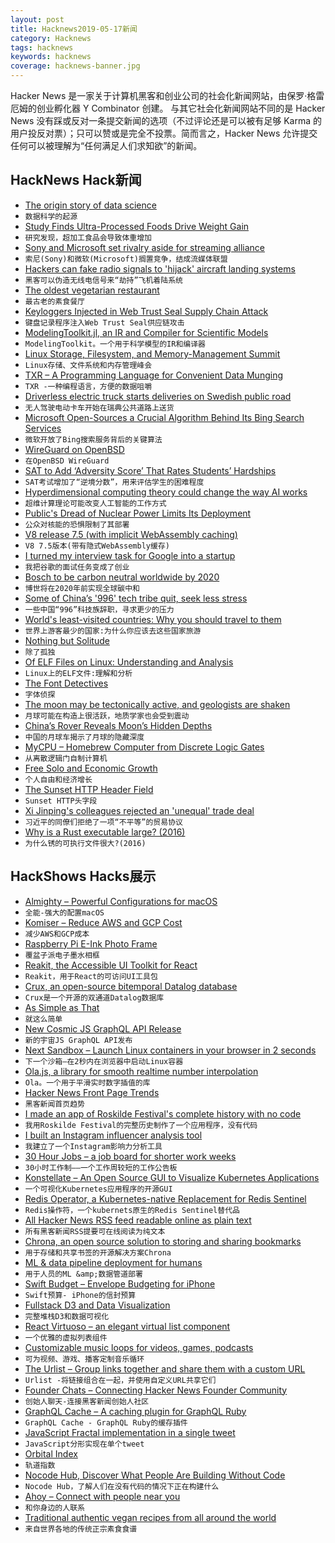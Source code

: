 ```yaml
---
layout: post
title: Hacknews2019-05-17新闻
category: Hacknews
tags: hacknews
keywords: hacknews
coverage: hacknews-banner.jpg
---
```


Hacker News 是一家关于计算机黑客和创业公司的社会化新闻网站，由保罗·格雷厄姆的创业孵化器 Y Combinator 创建。
与其它社会化新闻网站不同的是 Hacker News 没有踩或反对一条提交新闻的选项（不过评论还是可以被有足够 Karma 的用户投反对票）；只可以赞或是完全不投票。简而言之，Hacker News 允许提交任何可以被理解为“任何满足人们求知欲”的新闻。

## HackNews Hack新闻


- [The origin story of data science](https://www.welcometothejungle.co/fr/articles/story-origin-data-science)
- `数据科学的起源`
- [Study Finds Ultra-Processed Foods Drive Weight Gain](https://www.npr.org/sections/thesalt/2019/05/16/723693839/its-not-just-salt-sugar-fat-study-finds-ultra-processed-foods-drive-weight-gain)
- `研究发现，超加工食品会导致体重增加`
- [Sony and Microsoft set rivalry aside for streaming alliance](https://asia.nikkei.com/Business/Business-deals/Sony-and-Microsoft-set-rivalry-aside-for-streaming-alliance)
- `索尼(Sony)和微软(Microsoft)搁置竞争，结成流媒体联盟`
- [Hackers can fake radio signals to &#39;hijack&#39; aircraft landing systems](https://www.computing.co.uk/ctg/news/3075890/hackers-aircraft-landing-fake-radio-signals)
- `黑客可以伪造无线电信号来“劫持”飞机着陆系统`
- [The oldest vegetarian restaurant](http://www.bbc.com/travel/story/20190513-the-worlds-oldest-vegetarian-restaurant)
- `最古老的素食餐厅`
- [Keyloggers Injected in Web Trust Seal Supply Chain Attack](https://www.bleepingcomputer.com/news/security/keyloggers-injected-in-web-trust-seal-supply-chain-attack/)
- `键盘记录程序注入Web Trust Seal供应链攻击`
- [ModelingToolkit.jl, an IR and Compiler for Scientific Models](http://juliadiffeq.org/DiffEqTutorials.jl/html/ode_extras/ModelingToolkit.html)
- `ModelingToolkit。一个用于科学模型的IR和编译器`
- [Linux Storage, Filesystem, and Memory-Management Summit](https://lwn.net/Articles/lsfmm2019/)
- `Linux存储、文件系统和内存管理峰会`
- [TXR – A Programming Language for Convenient Data Munging](http://www.nongnu.org/txr/)
- `TXR -一种编程语言，方便的数据咀嚼`
- [Driverless electric truck starts deliveries on Swedish public road](https://www.reuters.com/article/us-einride-autonomous-sweden/driverless-electric-truck-starts-deliveries-on-swedish-public-road-idUSKCN1SL0NC)
- `无人驾驶电动卡车开始在瑞典公共道路上送货`
- [Microsoft Open-Sources a Crucial Algorithm Behind Its Bing Search Services](https://blogs.microsoft.com/ai/bing-vector-search/)
- `微软开放了Bing搜索服务背后的关键算法`
- [WireGuard on OpenBSD](https://blog.jasper.la/wireguard-on-openbsd.html)
- `在OpenBSD WireGuard`
- [SAT to Add ‘Adversity Score’ That Rates Students’ Hardships](https://www.nytimes.com/2019/05/16/us/sat-adversity-score.html)
- `SAT考试增加了“逆境分数”，用来评估学生的困难程度`
- [Hyperdimensional computing theory could change the way AI works](https://eng.umd.edu/release/helping-robots-remember-hyperdimensional-computing-theory-could-change-the-way-ai-works)
- `超维计算理论可能改变人工智能的工作方式`
- [Public&#39;s Dread of Nuclear Power Limits Its Deployment](https://www.cmu.edu/news/stories/archives/2019/may/nuclear-power-limits.html)
- `公众对核能的恐惧限制了其部署`
- [V8 release 7.5 (with implicit WebAssembly caching)](https://v8.dev/blog/v8-release-75)
- `V8 7.5版本(带有隐式WebAssembly缓存)`
- [I turned my interview task for Google into a startup](https://uxdesign.cc/i-turned-my-interview-task-for-google-into-a-startup-877943fb3b34)
- `我把谷歌的面试任务变成了创业`
- [Bosch to be carbon neutral worldwide by 2020](https://www.bosch-press.be/pressportal/be/en/press-release-17984.html)
- `博世将在2020年前实现全球碳中和`
- [Some of China’s &#39;996&#39; tech tribe quit, seek less stress](https://www.reuters.com/article/us-china-tech-labour/opting-out-some-of-chinas-996-tech-tribe-quit-seek-less-stress-idUSKCN1SM0HX)
- `一些中国“996”科技族辞职，寻求更少的压力`
- [World&#39;s least-visited countries: Why you should travel to them](https://www.cnn.com/travel/article/least-visited-countries-travel/index.html)
- `世界上游客最少的国家:为什么你应该去这些国家旅游`
- [Nothing but Solitude](https://www.laphamsquarterly.org/roundtable/nothing-solitude)
- `除了孤独`
- [Of ELF Files on Linux: Understanding and Analysis](https://linux-audit.com/elf-binaries-on-linux-understanding-and-analysis/)
- `Linux上的ELF文件:理解和分析`
- [The Font Detectives](https://daily.jstor.org/the-font-detectives/)
- `字体侦探`
- [The moon may be tectonically active, and geologists are shaken](https://www.nationalgeographic.com/science/2019/05/moon-may-be-tectonically-active-geologists-shaken-apollo-moonquakes/)
- `月球可能在构造上很活跃，地质学家也会受到震动`
- [China’s Rover Reveals Moon’s Hidden Depths](https://www.scientificamerican.com/article/from-the-lunar-far-side-chinas-rover-reveals-moons-hidden-depths/)
- `中国的月球车揭示了月球的隐藏深度`
- [MyCPU – Homebrew Computer from Discrete Logic Gates](http://mycpu.thtec.org/www-mycpu-eu/index1.htm)
- `从离散逻辑门自制计算机`
- [Free Solo and Economic Growth](https://johnhcochrane.blogspot.com/2019/05/free-solo-and-economic-growth.html)
- `个人自由和经济增长`
- [The Sunset HTTP Header Field](https://tools.ietf.org/html/rfc8594)
- `Sunset HTTP头字段`
- [Xi Jinping&#39;s colleagues rejected an &#39;unequal&#39; trade deal](https://asia.nikkei.com/Editor-s-Picks/China-up-close/How-Xi-Jinping-s-colleagues-rejected-an-unequal-trade-deal)
- `习近平的同僚们拒绝了一项“不平等”的贸易协议`
- [Why is a Rust executable large? (2016)](https://lifthrasiir.github.io/rustlog/why-is-a-rust-executable-large.html)
- `为什么锈的可执行文件很大?(2016)`


## HackShows Hacks展示

- [ Almighty – Powerful Configurations for macOS](https://news.ycombinator.com/item?id=19922578)
- `全能-强大的配置macOS`
- [ Komiser – Reduce AWS and GCP Cost](https://github.com/mlabouardy/komiser#1)
- `减少AWS和GCP成本`
- [ Raspberry Pi E-Ink Photo Frame](https://www.youtube.com/watch?v=z0sHtZqs8Go&amp;feature=youtu.be)
- `覆盆子派电子墨水相框`
- [ Reakit, the Accessible UI Toolkit for React](https://reakit.io)
- `Reakit，用于React的可访问UI工具包`
- [ Crux, an open-source bitemporal Datalog database](https://juxt.pro/blog/posts/introducing-crux.html)
- `Crux是一个开源的双通道Datalog数据库`
- [ As Simple as That](http://lambdaway.free.fr/lambdaspeech/?view=kiss)
- `就这么简单`
- [ New Cosmic JS GraphQL API Release](https://cosmicjs.com/changelog/new-graphql-api-release)
- `新的宇宙JS GraphQL API发布`
- [ Next Sandbox – Launch Linux containers in your browser in 2 seconds](https://next.tech/sandbox/for-devs)
- `下一个沙箱—在2秒内在浏览器中启动Linux容器`
- [ Ola.js, a library for smooth realtime number interpolation](https://github.com/franciscop/ola/)
- `Ola。一个用于平滑实时数字插值的库`
- [ Hacker News Front Page Trends](https://toddwschneider.com/dashboards/hacker-news-trends/)
- `黑客新闻首页趋势`
- [ I made an app of Roskilde Festival&#39;s complete history with no code](https://roskilde.glideapp.io)
- `我用Roskilde Festival的完整历史制作了一个应用程序，没有代码`
- [ I built an Instagram influencer analysis tool](http://influencerwizard.com)
- `我建立了一个Instagram影响力分析工具`
- [ 30 Hour Jobs – a job board for shorter work weeks](https://30hourjobs.com)
- `30小时工作制——一个工作周较短的工作公告板`
- [ Konstellate – An Open Source GUI to Visualize Kubernetes Applications](https://github.com/containership/konstellate)
- `一个可视化Kubernetes应用程序的开源GUI`
- [ Redis Operator, a Kubernetes-native Replacement for Redis Sentinel](https://github.com/amaizfinance/redis-operator)
- `Redis操作符，一个kubernets原生的Redis Sentinel替代品`
- [ All Hacker News RSS feed readable online as plain text](https://m.simplepie.org/?feed=http%3A%2F%2Ffeed.informer.com%2Fdigests%2FWCPITNOQHQ%2Ffeeder.rss)
- `所有黑客新闻RSS提要可在线阅读为纯文本`
- [ Chrona, an open source solution to storing and sharing bookmarks](https://chrona.io)
- `用于存储和共享书签的开源解决方案Chrona`
- [ ML &amp; data pipeline deployment for humans](https://www.omegaml.io/)
- `用于人员的ML &amp;数据管道部署`
- [ Swift Budget – Envelope Budgeting for iPhone](https://budget.cash/)
- `Swift预算- iPhone的信封预算`
- [ Fullstack D3 and Data Visualization](https://www.fullstack.io/fullstack-d3)
- `完整堆栈D3和数据可视化`
- [ React Virtuoso – an elegant virtual list component](https://github.com/petyosi/react-virtuoso)
- `一个优雅的虚拟列表组件`
- [ Customizable music loops for videos, games, podcasts](https://studio.awsm.st/)
- `可为视频、游戏、播客定制音乐循环`
- [ The Urlist – Group links together and share them with a custom URL](https://www.theurlist.com/)
- `Urlist -将链接组合在一起，并使用自定义URL共享它们`
- [ Founder Chats – Connecting Hacker News Founder Community](https://news.ycombinator.com/item?id=19910468)
- `创始人聊天-连接黑客新闻创始人社区`
- [ GraphQL Cache – A caching plugin for GraphQL Ruby](https://github.com/stackshareio/graphql-cache)
- `GraphQL Cache - GraphQL Ruby的缓存插件`
- [ JavaScript Fractal implementation in a single tweet](https://twitter.com/asyncanup/status/1128435192199139329)
- `JavaScript分形实现在单个tweet`
- [ Orbital Index](https://orbitalindex.com/)
- `轨道指数`
- [ Nocode Hub, Discover What People Are Building Without Code](https://www.nocodehub.com/)
- `Nocode Hub，了解人们在没有代码的情况下正在构建什么`
- [ Ahoy – Connect with people near you](https://ahoy.fm)
- `和你身边的人联系`
- [ Traditional authentic vegan recipes from all around the world](https://tradivegan.com)
- `来自世界各地的传统正宗素食食谱`


